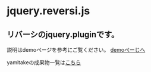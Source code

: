 jquery.reversi.js
========
リバーシのjquery.pluginです。
--------

説明はdemoページを参考にご覧ください。
[demoぺーじへ](http://yamitake.github.com/jquery.reversi.js)



yamitakeの成果物一覧は[こちら](http://yamitake.github.com/)